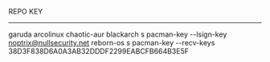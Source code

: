 REPO                KEY
---                 ---
garuda
arcolinux
chaotic-aur
blackarch           s pacman-key --lsign-key noptrix@nullsecurity.net
reborn-os           s pacman-key --recv-keys 38D3F838D6A0A3AB32DDDF2299EABCFB664B3E5F
